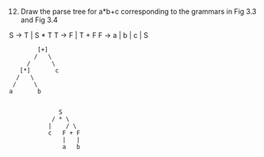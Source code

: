 12. Draw the parse tree for a*b+c corresponding to the grammars in Fig 3.3 and Fig 3.4

S -> T | S * T
T -> F | T + F
F -> a | b | c | S


            [+]
           /   \
         /      \
       [*]       c
      /   \
     /     \
    a       b


                  S
                / * \
               |    / \
               c   F + F
                   |   |
                   a   b
                      